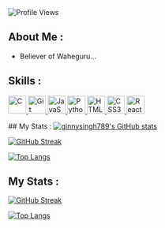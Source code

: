
<!-- For profile views I used an opensource project https://github.com/antonkomarev/github-profile-views-counter -->
<img src = "https://komarev.com/ghpvc/?username=ginnysingh789&color=orange&style=flat-square" alt ="Profile Views">

## About Me :
- Believer of Waheguru...
## Skills :

<p align="left">
  <a href="https://docs.microsoft.com/en-us/cpp/?view=msvc-170" target="_blank" rel="noreferrer">
    <img src="https://raw.githubusercontent.com/danielcranney/readme-generator/main/public/icons/skills/c-colored.svg" width="36" height="36" alt="C" />
  </a>
  <a href="https://git-scm.com/" target="_blank" rel="noreferrer">
    <img src="https://raw.githubusercontent.com/danielcranney/readme-generator/main/public/icons/skills/git-colored.svg" width="36" height="36" alt="Git" />
  </a>
  <a href="https://developer.mozilla.org/en-US/docs/Web/JavaScript" target="_blank" rel="noreferrer">
    <img src="https://raw.githubusercontent.com/danielcranney/readme-generator/main/public/icons/skills/javascript-colored.svg" width="36" height="36" alt="JavaScript" />
  </a>
  <a href="https://www.python.org/" target="_blank" rel="noreferrer">
    <img src="https://raw.githubusercontent.com/danielcranney/readme-generator/main/public/icons/skills/python-colored.svg" width="36" height="36" alt="Python" />
  </a>
  <a href="https://developer.mozilla.org/en-US/docs/Glossary/HTML5" target="_blank" rel="noreferrer">
    <img src="https://raw.githubusercontent.com/danielcranney/readme-generator/main/public/icons/skills/html5-colored.svg" width="36" height="36" alt="HTML5" />
  </a>
  <a href="https://www.w3.org/TR/CSS/#css" target="_blank" rel="noreferrer">
    <img src="https://raw.githubusercontent.com/danielcranney/readme-generator/main/public/icons/skills/css3-colored.svg" width="36" height="36" alt="CSS3" />
  </a>
  <a href="https://reactjs.org/" target="_blank" rel="noreferrer">
    <img src="https://raw.githubusercontent.com/danielcranney/readme-generator/main/public/icons/skills/react-colored.svg" width="36" height="36" alt="React" />
  </a>
</p>
## My Stats :

<a href="http://www.github.com/ginnysingh789">
  <img src="https://github-readme-stats.vercel.app/api?username=ginnysingh789&show_icons=true&hide=&count_private=true&title_color=ebdbb2&text_color=ebdbb2&icon_color=83a598&bg_color=282828&hide_border=true&show_icons=true&theme=gruvbox" alt="ginnysingh789's GitHub stats" />
</a>

[![GitHub Streak](http://github-readme-streak-stats.herokuapp.com?user=ginnysingh789&theme=gruvbox&date_format=M%20j%5B%2C%20Y%5D)](https://git.io/streak-stats)

[![Top Langs](https://github-readme-stats.vercel.app/api/top-langs/?username=ginnysingh789&layout=compact&theme=gruvbox)](https://github.com/anuraghazra/github-readme-stats)

## My Stats :

[![GitHub Streak](http://github-readme-streak-stats.herokuapp.com?user=ginnysingh789&theme=gruvbox&date_format=M%20j%5B%2C%20Y%5D)](https://git.io/streak-stats)

[![Top Langs](https://github-readme-stats.vercel.app/api/top-langs/?username=ginnysingh789&layout=compact&theme=gruvbox)](https://github.com/anuraghazra/github-readme-stats)
